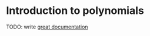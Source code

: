 # Introduction to polynomials

TODO: write [great documentation](http://jacobian.org/writing/what-to-write/)
